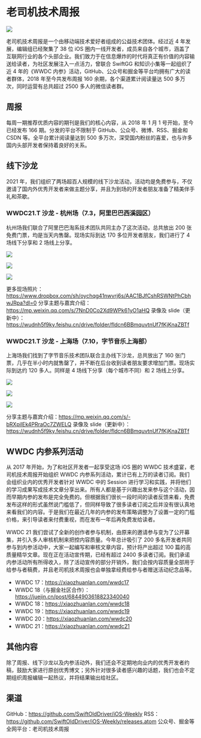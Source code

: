 # 老司机技术周报

![](https://github.com/SwiftOldDriver/iOS-Weekly/blob/master/assets/ios-weekly-juejin.png?raw=true)

老司机技术周报是一个由移动端技术爱好者组成的公益技术团体。经过近 4 年发展，编辑组已经聚集了 38 位 iOS 圈内一线开发者，成员来自各个城市，涵盖了互联网行业的各个头部企业。我们致力于在信息爆炸的时代将真正有价值的内容输送给读者，为社区发展注入一点活力，曾联合 SwiftGG 和知识小集等一起组织了近 4 年的《WWDC 内参》活动，GitHub、公众号和掘金等平台均拥有广大的读者群体，2018 年至今共发布周报 160 余期，各个渠道累计阅读量达 500 多万次，同时运营有总共超过 2500 多人的微信读者群。

## 周报

每周一期推荐优质内容的期刊是我们的核心内容，从 2018 年 1 月 1 号开始，至今已经发布 166 期。分发的平台不限制于 GitHub、公众号、微博、RSS、掘金和 CSDN 等。全平台累计阅读量达到 500 多万次，深受国内粉丝的喜爱，也与许多国内头部开发者保持着良好的关系。

## 线下沙龙

2021 年，我们组织了两场超百人规模的线下沙龙活动，活动均是免费参与，不仅邀请了国内外优秀开发者来做主题分享，并且为到场的开发者朋友准备了精美伴手礼和茶歇。

### WWDC21.T 沙龙 - 杭州场（7.3，阿里巴巴西溪园区）

杭州场我们联合了阿里巴巴淘系技术团队共同主办了这次活动，总共放出 200 张免费门票，均是当天内售罄。现场实际到达 170 多位开发者朋友，我们进行了 4 场线下分享和 2 场线上分享。

![](https://uc334c8ab79b1c4b3d81b0fc923f.previews.dropboxusercontent.com/p/thumb/ABNZXEoLJWAh36QqNsDUd6vQooBZyJiXwtgECHBqM7top5xRs8gv32XTEaNgp8EUhzJxrp62Lv3XjQR7VI-n2IhWSnEaVuaOJ98DnS_gTvbQL3QZZlH41SQkRpDuucWB6Jaut8TKg453FTVGbpqrqNkdi_q8yq7GlF0rtRYHf7HrDKmZCsf4G2P8zwXbrQ90afvGnjR1ER3p_x-h_9LQklT2uarAzpr85wjYyP727wBrCQXzcNpSH6Gv57vvHDlKJRQeNKIFek2zMeXuZftmV0Vw1tm1hrpklVy-E0qldqL8OSc4vAqvCbsNlr30R8ljWyDQuRhWWwVN9MRI0pLGyHdLldkRkr8BXofzkHvUqZ_cT7bki-2NScLSMOJGx0TI_g1gROkqcdj4A42_A81Umac0hcXB83SvhvR0yGi4C7bpFA/p.jpeg?fv_content=true&size_mode=5)

![](https://uce2dd3bb20b579695ded8aefdb0.previews.dropboxusercontent.com/p/thumb/ABPOBjVPXTGCOJQJ6_9-t1n7XjJ4mSZRz3vZ070M4KxJ3QbyzQkIBlqMsrvGNapyybQdiGzDliIUzXOCaF7O3tvJD9jcgiC1Fs4CR7JTEb3Qwtue5qwRVEguGDWEdgb_9lwIsm3ASr0H3KyfgWkGSNNtDoLPWDIgwmNZmqtSuUOwCpMsWO1UirZe6PQEFdsh1MdtRKZBsnQHUMjHnAds5OpdR3psNVcGeZrlXJlusTezUohD4vXtNXGLza7h1auMI_WP9c6RdBLM4jH7mcraSWouM_UxSuOLRViiqxvvEBozCSuHPDslyp4fj1NLHkVJWcVKyYoIT1UIJB7MU2NkAINNZl9IKrSiu-7OEEP0dAPYl9XXhmX0QfMBnNguUXuJMVjshY0LrYHXBeKu36nGzGPghRJ2kxafURqpjhXmfQsZkA/p.jpeg?fv_content=true&size_mode=5)

![](https://uc26585f7d73e8bb22c06b641a1d.previews.dropboxusercontent.com/p/thumb/ABOiHH0KppG4K5wFbcf2CCmtgUKNpfxQopHCHiZHqGRhQhCiCawFKVxgHj1DDeI4uF3CejsnvGQhslkZLdqQrqy5sFTjaYlRuTEsUNo8lbT8Ag41gdSvPwsPHNLZq1OjHAMa7DEcRRX5wwvPME2Ke6nJU7WJ0zxFt5EBrJI_x2yaqrmuVksigjpkxN31u8SJdKVpbtD0oungrNgCj1eByLGzp0L9mMei0gm1Vrp7yzr1yYQWLIkMlNOesGNbwCQWlsCSA6Il7LQ0FgsR2Cu-V6oRq_iYDkDAWXfl9ekSuc31JzkbLEi5UqnEeLSY9HjdlsrVFcT4XkDLaSVzChM-im3EtxtBJSvSJrQO6blTg61lRULzBpTZ50uYI5cuFapf4vqV9HyPmJKH9oUc-SkZVSldXEsmSO0ZkX9lztOe_NnIqg/p.jpeg?size=2048x1536&size_mode=3)

更多现场照片：<https://www.dropbox.com/sh/oychqg41nwvrj6s/AAC1BJfCshRSWNtPhCbhwJRpa?dl=0>
分享主题与嘉宾介绍：<https://mp.weixin.qq.com/s/7NnD0Co2Xd9WPk61yO1aHQ>
录像及 slide（更新中）：<https://wudnh5f9ky.feishu.cn/drive/folder/fldcn6BBmquvtnUf7fKjKnaZBTf>

### WWDC21.T 沙龙 - 上海场（7.10，字节音乐上海部）

上海场我们找到了字节音乐技术团队联合主办线下沙龙，总共放出了 160 张门票，几乎在半小时内就售罄了，并不断在后台收到读者朋友要求增加门票。现场实际到达约 120 多人。同样是 4 场线下分享（每个城市不同）和 2 场线上分享。

![](https://uc530b871cd4e8cd35aed9150cbb.previews.dropboxusercontent.com/p/thumb/ABPeyBLBfqMZawUbS713dhQGdX-jesGkfCJoJq2q4d1tROyFPjKMhjbMqMeSl2T8HOPPvvz9KgZbLAdhNIHeiKvUHDreBE1oJuN_Jqyp7QixlqBdqylp7owyjeQSvWtyy7JF_8UreTvfzWYpNUFVSbHUeMIKwFhAo61wH5ChUdqw25SuRYoC2O8qwd4fjH00EdXIWzmGIE5LAsg3x5kfY-Gddd8W-rNfUcwby1F323XFXW0Gq0X3oca-KBBjYTroPaB6Et0dYyext8LYcUGGq4bnxpbKotGjtWuJ4gzCPJfXG1BcNTJLxlBP7EC31XLSJN89x09SBEiAfZnnpWUgtizPghEujZR-I5ULBUbK5FZU8otUxSehdDKv2--2PH4oLGFBvvnXK2h6FddJlujCbGwjoLoQx34-X4m8UA6I6yu6e1KWrKZ_xY2NOLUqTuIy726jH2dBsBVzqG1bxvTfT9gn/p.jpeg?size=2048x1536&size_mode=3)

![](https://uc301588ae5527d3969f4b8e2e4b.previews.dropboxusercontent.com/p/thumb/ABMOxBvq-Ix1GQWgUhrDJtZgpEfwAOsgXZc9-ah-CFNlScsrsYMRyKZSH4rKDjVjsEWO3_EJfZM_Z2zrNOX8hT4j3wIFpLMtsb_veke2UF1AkXAf6y-jPOJsn5W9Yq06gz_WHnjxe_yBz5XFRY8vObAucoWdUmm5jHYQAIY8SQk3Rt9dZ77db6rtxvJMFzYnKYlifhwTya5CBZPoEGoribhSoS4o9hEbsHg0Xhcc9P8YVF98Y6RPWpew2qX1mV1iR_5Bn1vEacJS7mXcPSqsVOClEl1L8fLz6U1PEr4WlKsnnOmAE-XlV84LLDAOtUTa26EpDuAZ7AUoEv-8h4Tbf1FrEyOeSEpTow-r5io63KbIN0qywLBsoUK9JTH1b4w468x1-SaZen-qhBcZ4bPyJz-D9A4QjEYu4AhdDb3FTS1K2XYozW8RLmJuHcXp-0RqUHYcvsXxSUOqpASwG6lX75JB/p.jpeg?size=2048x1536&size_mode=3)

![](https://ucaf23691e0bc2191620b5ae26fa.previews.dropboxusercontent.com/p/thumb/ABOeh0JcG3l_Jlo05VbbgJcZ-CRJzZzcUiBgB3pfiU-F8cdA_ctmhK5c5leuHkXX88BF65b7AfAfnGYAUKQbP-BbtEVwscF6Bd3-UNf-IUIEjFDQtPN-VdqkeOID8HhyPy2bNb01RwGQ4AUgEHEP9NHEZs77nVCxPznlnB6aWGA90Nb2v9xaqVhXs1gsViVDQmBzKUD7_oJrawziHPrgR375U7-R6DZ-EFa9GhlPFdF0t5WzeghyFZbGQm8umMdnvb1CH75lSVeTnPolfgQoqBk-lLoj3LFPDaSbYIWFlcmpOPlZZmXo3PP3VNN-UcbPXNDDx9Iypl-3ut4dN85IdQFE8AlyTDYyPRnSAOyrUkwbd3LVXweEHhP2nOQ5DL_zh6hXaa_1dPkIdV306Cy6Y4khuNTw5aHw8m7nV_aQKIOa9e5oSxC7HxwTHHB3-WjXLjNrr8KuYZSEs9rCJBfp5m0d/p.jpeg?size=2048x1536&size_mode=3)

分享主题与嘉宾介绍：<https://mp.weixin.qq.com/s/-bRXpilEk4PRraOc7ZWELQ>
录像及 slide（更新中）：<https://wudnh5f9ky.feishu.cn/drive/folder/fldcn6BBmquvtnUf7fKjKnaZBTf>

## WWDC 内参系列活动

从 2017 年开始，为了和社区开发者一起享受这场 iOS 圈的 WWDC 技术盛宴，老司机技术周报开始组织 WWDC 内参系列活动，累计已有上万的读者订阅。我们会组织业内的优秀开发者针对 WWDC 中的 Session 进行学习和实践，并将他们的学习成果写成技术文章分享出来。所有人都是基于兴趣出发来参与这个活动，因而早期内参的发布是完全免费的。但根据我们很长一段时间的读者反馈来看，免费发布这样的形式虽然说门槛低了，但同样导致了很多读者订阅之后并没有很认真地来看我们的内容。于是我们在最近几年的内参的发布策略调整为了设置一定的门槛价格，来引导读者来付费重视，而在发布一年后再免费发给读者。

WWDC 21 我们尝试了全新的创作者参与机制，由原来的邀请参与变为了公开募集，并引入多人审核机制来把控内容质量。今年总计吸引了 200 多名开发者共同参与到内参活动中，大家一起编写和审核文章内容，预计将产出超过 100 篇的高质量精华文章。现在正在活动宣传期，已经有超过 2400 多读者订阅。我们承诺内参活动所有所得收入，除了活动宣传的部分开销外，我们会按内容质量全部用于给参与者稿费，并且老司机技术周报也会单独拿经费给参与者赠送活动纪念品等。

- WWDC 17：<https://xiaozhuanlan.com/wwdc17>
- WWDC 18（与掘金社区合作）：<https://juejin.cn/post/6844903618823340040>
- WWDC 18：<https://xiaozhuanlan.com/wwdc18>
- WWDC 19：<https://xiaozhuanlan.com/wwdc19>
- WWDC 20：<https://xiaozhuanlan.com/wwdc20>
- WWDC 21：<https://xiaozhuanlan.com/wwdc21>

## 其他内容

除了周报、线下沙龙以及内参活动外，我们还会不定期地向业内的优秀开发者约稿，鼓励大家进行原创优秀博文；另外针对很多读者感兴趣的话题，我们也会不定期组织周报编辑一起热议，并将结果输出给社区。

## 渠道

GitHub：<https://github.com/SwiftOldDriver/iOS-Weekly>
RSS：<https://github.com/SwiftOldDriver/iOS-Weekly/releases.atom>
公众号、掘金等全网平台：老司机技术周报
